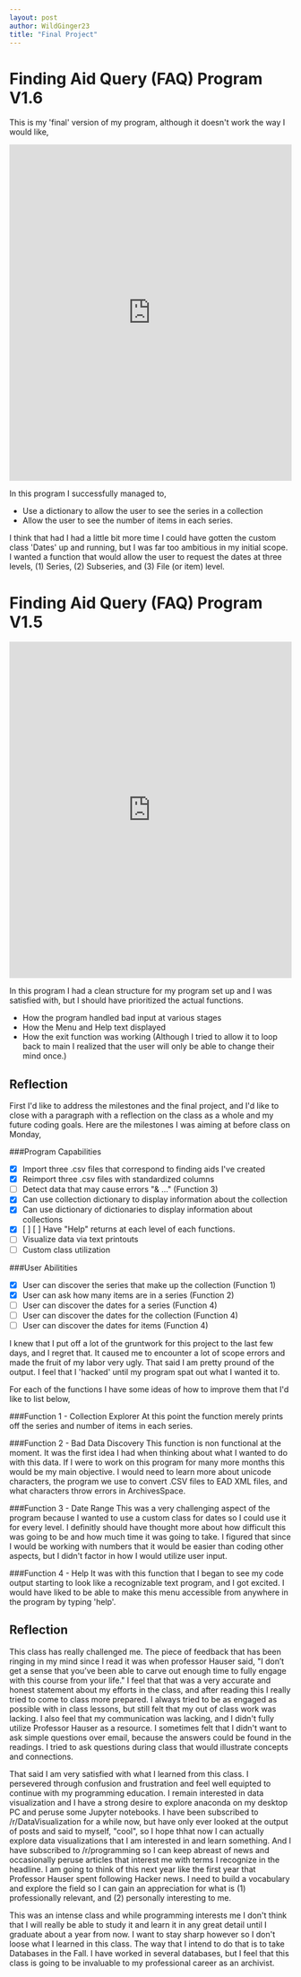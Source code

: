 ```yaml
---
layout: post
author: WildGinger23
title: "Final Project"
---
```


# Finding Aid Query (FAQ) Program V1.6

This is my 'final' version of my program, although it doesn't work the way I would like,

<iframe src="https://trinket.io/embed/python3/e778409fcf" width="100%" height="600" frameborder="0" marginwidth="0" marginheight="0" allowfullscreen></iframe>

In this program I successfully managed to,
- Use a dictionary to allow the user to see the series in a collection
- Allow the user to see the number of items in each series.

I think that had I had a little bit more time I could have gotten the custom class 'Dates' up and running, but I was far too ambitious in my initial scope. I wanted a function that would allow the user to request the dates at three levels, (1) Series, (2) Subseries, and (3) File (or item) level.

# Finding Aid Query (FAQ) Program V1.5

<iframe src="https://trinket.io/embed/python3/4a4f21ec98" width="100%" height="600" frameborder="0" marginwidth="0" marginheight="0" allowfullscreen></iframe>

In this program I had a clean structure for my program set up and I was satisfied with, but I should have prioritized the actual functions.

- How the program handled bad input at various stages
- How the Menu and Help text displayed
- How the exit function was working (Although I tried to allow it to loop back to main I realized that the user will only be able to change their mind once.)


## Reflection

First I'd like to address the milestones and the final project, and I'd like to close with a paragraph with a reflection on the class as a whole and my future coding goals. Here are the milestones I was aiming at before class on Monday,

###Program Capabilities
- [x] Import three .csv files that correspond to finding aids I've created
- [x] Reimport three .csv files with standardized columns
- [ ] Detect data that may cause errors "& ..." (Function 3) 
- [x] Can use collection dictionary to display information about the collection
- [x] Can use dictionary of dictionaries to display information about collections
- [x] [ ] [ ] Have "Help" returns at each level of each functions.
- [ ] Visualize data via text printouts
- [ ] Custom class utilization

###User Abilitities
- [x] User can discover the series that make up the collection (Function 1)
- [x] User can ask how many items are in a series (Function 2)
- [ ] User can discover the dates for a series (Function 4)
- [ ] User can discover the dates for the collection (Function 4)
- [ ] User can discover the dates for items (Function 4)

I knew that I put off a lot of the gruntwork for this project to the last few days, and I regret that. It caused me to encounter a lot of scope errors and made the fruit of my labor very ugly. That said I am pretty pround of the output. I feel that I 'hacked' until my program spat out what I wanted it to.

For each of the functions I have some ideas of how to improve them that I'd like to list below,

###Function 1 - Collection Explorer
At this point the function merely prints off the series and number of items in each series. 

###Function 2 - Bad Data Discovery
This function is non functional at the moment. It was the first idea I had when thinking about what I wanted to do with this data. If I were to work on this program for many more months this would be my main objective. I would need to learn more about unicode characters, the program we use to convert .CSV files to EAD XML files, and what characters throw errors in ArchivesSpace.

###Function 3 - Date Range
This was a very challenging aspect of the program because I wanted to use a custom class for dates so I could use it for every level. I definitly should have thought more about how difficult this was going to be and how much time it was going to take. I figured that since I would be working with numbers that it would be easier than coding other aspects, but I didn't factor in how I would utilize user input.

###Function 4 - Help
It was with this function that I began to see my code output starting to look like a recognizable text program, and I got excited. I would have liked to be able to make this menu accessible from anywhere in the program by typing 'help'.

## Reflection

This class has really challenged me. The piece of feedback that has been ringing in my mind since I read it was when professor Hauser said, "I don’t get a sense that you’ve been able to carve out enough time to fully engage with this course from your life." I feel that that was a very accurate and honest statement about my efforts in the class, and after reading this I really tried to come to class more prepared. I always tried to be as engaged as possible with in class lessons, but still felt that my out of class work was lacking. I also feel that my communication was lacking, and I didn't fully utilize Professor Hauser as a resource. I sometimes felt that I didn't want to ask simple questions over email, because the answers could be found in the readings. I tried to ask questions during class that would illustrate concepts and connections.

That said I am very satisfied with what I learned from this class. I persevered through confusion and frustration and feel well equipted to continue with my programming education. I remain interested in data visualization and I have a strong desire to explore anaconda on my desktop PC and peruse some Jupyter notebooks. I have been subscribed to /r/DataVisualization for a while now, but have only ever looked at the output of posts and said to myself, "cool", so I hope thhat now I can actually explore data visualizations that I am interested in and learn something. And I have subscribed to /r/programming so I can keep abreast of news and occasionally peruse articles that interest me with terms I recognize in the headline. I am going to think of this next year like the first year that Professor Hauser spent following Hacker news. I need to build a vocabulary and explore the field so I can gain an appreciation for what is (1) professionally relevant, and (2) personally interesting to me. 

This was an intense class and while programming interests me I don't think that I will really be able to study it and learn it in any great detail until I graduate about a year from now. I want to stay sharp however so I don't loose what I learned in this class. The way that I intend to do that is to take Databases in the Fall. I have worked in several databases, but I feel that this class is going to be invaluable to my professional career as an archivist.
